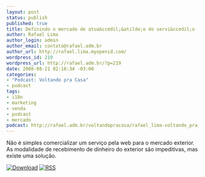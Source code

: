```yaml
--- 
layout: post
status: publish
published: true
title: Definindo o mercado de atua&ccedil;&atilde;o do servi&ccedil;o
author: Rafael Lima
author_login: admin
author_email: contato@rafael.adm.br
author_url: http://rafael.lima.myopenid.com/
wordpress_id: 219
wordpress_url: http://rafael.adm.br/?p=219
date: 2008-08-21 02:18:34 -03:00
categories: 
- "Podcast: Voltando pra Casa"
- podcast
tags: 
- i18n
- marketing
- venda
- podcast
- mercado
podcast: http://rafael.adm.br/voltandopracasa/rafael_lima-voltando_pra_casa-0006.mp3
---
```

N&atilde;o &eacute; simples comercializar um servi&ccedil;o pela web para o mercado exterior. As modalidade de recebimento de dinheiro do exterior s&atilde;o impeditivas, mas existe uma solu&ccedil;&atilde;o.

<a class="noborder" href="http://rafael.adm.br/voltandopracasa/rafael_lima-voltando_pra_casa-0006.mp3" title="Download"><img src="http://rafael.adm.br/wp-content/themes/rafael_lima-rockinblue/images/download_green.gif" border="0" alt="Download" /></a> <a class="noborder" href="http://feeds.feedburner.com/rafael_lima_podcast" title="RSS"><img src="http://rafael.adm.br/wp-content/themes/rafael_lima-rockinblue/images/icn-feed-16x16.png" border="0" alt="RSS" /></a>

